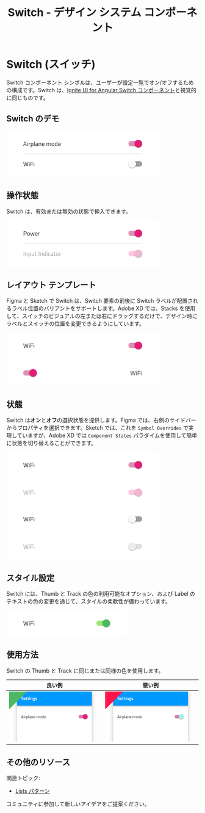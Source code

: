 ﻿---
title: Switch - デザイン システム コンポーネント
_description: Switch コンポーネント シンボルは、ユーザーが選択にマークできる機能を提供します。
_keywords: デザイン システム, デザイン システム UX, UI キット, Figma, Figma to Angular, Figma からコードをエクスポート, Figma to HTML, Figma UI キット, Sketch, Ignite UI for Angular, Sketch to Angular, Angular, Angular デザイン システム, Sketch からコードをエクスポート, Angular 向けデザイン キット, Sketch HTML, Sketch to HTML, Sketch UI キット, Adobe XD, Adobe XD to Angular, Adobe XD からコードをエクスポート, Adobe XD to HTML, Adobe XD UI キット
_language: ja
---

# Switch (スイッチ)

Switch コンポーネント シンボルは、ユーザーが設定一覧でオン/オフするための構成です。Switch は、[Ignite UI for Angular Switch コンポーネント](https://jp.infragistics.com/products/ignite-ui-angular/angular/components/switch.html)と視覚的に同じものです。

## Switch のデモ

<img class="responsive-img" src="../images/switch_demo.png" srcset="../images/switch_demo@2x.png 2x" />

## 操作状態

Switch は、有効または無効の状態で挿入できます。

<img class="responsive-img" src="../images/switch_enabled&disabled-state.png" srcset="../images/switch_enabled&disabled-state@2x.png 2x" />

## レイアウト テンプレート

Figma と Sketch で Switch は、Switch 要素の前後に Switch ラベルが配置されるラベル位置のバリアントをサポートします。Adobe XD では、Stacks を使用して、スイッチのビジュアルの左または右にドラッグするだけで、デザイン時にラベルとスイッチの位置を変更できるようにしています。

<img class="responsive-img" src="../images/switch_label-before.png" srcset="../images/switch_label-before@2x.png 2x" />
<img class="responsive-img" src="../images/switch_label-after.png" srcset="../images/switch_label-after@2x.png 2x" />

## 状態

Switch は**オン**と**オフ**の選択状態を提供します。Figma では、右側のサイドバーからプロパティを選択できます。Sketch では、これを `Symbol Overrides` で実現していますが、Adobe XD では `Component States` パラダイムを使用して簡単に状態を切り替えることができます。

<img class="responsive-img" src="../images/switch_on.png" srcset="../images/switch_on@2x.png 2x" />
<img class="responsive-img" src="../images/switch_on_disabled.png" srcset="../images/switch_on_disabled@2x.png 2x" />
<img class="responsive-img" src="../images/switch_off.png" srcset="../images/switch_off@2x.png 2x" />
<img class="responsive-img" src="../images/switch_off_disabled.png" srcset="../images/switch_off_disabled@2x.png 2x" />

## スタイル設定

Switch には、Thumb と Track の色の利用可能なオプション、および Label のテキストの色の変更を通じて、スタイルの柔軟性が備わっています。

<img class="responsive-img" src="../images/switch_styling.png" srcset="../images/switch_styling@2x.png 2x" />

## 使用方法

Switch の Thumb と Track に同じまたは同様の色を使用します。

| 良い例                                                                         | 悪い例                                                                             |
| ------------------------------------------------------------------------------ | ---------------------------------------------------------------------------------- |
| <img class="responsive-img" src="../images/switch_do3.png" srcset="../images/switch_do3@2x.png 2x" /> | <img class="responsive-img" src="../images/switch_dont3.png" srcset="../images/switch_dont3@2x.png 2x" /> |



## その他のリソース

関連トピック:

- [Lists パターン](../patterns/lists.md)
  <div class="divider--half"></div>

コミュニティに参加して新しいアイデアをご提案ください。
